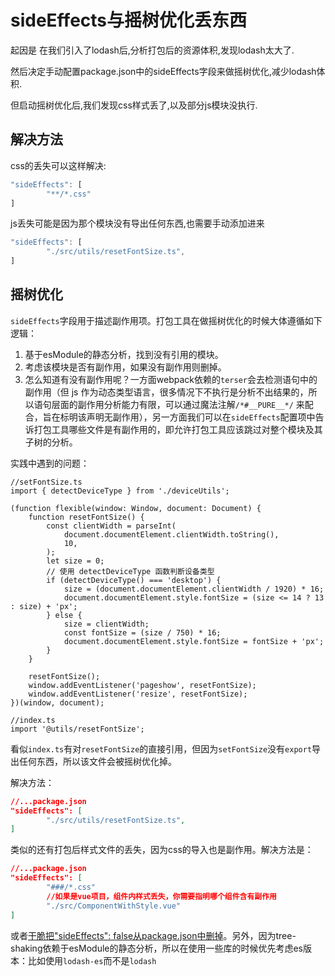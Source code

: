 # sideEffects与摇树优化丢东西

起因是 在我们引入了lodash后,分析打包后的资源体积,发现lodash太大了.

然后决定手动配置package.json中的sideEffects字段来做摇树优化,减少lodash体积.

但启动摇树优化后,我们发现css样式丢了,以及部分js模块没执行.

## 解决方法

css的丢失可以这样解决:

```js
"sideEffects": [
		"**/*.css"
]
```

js丢失可能是因为那个模块没有导出任何东西,也需要手动添加进来

```js
"sideEffects": [
		"./src/utils/resetFontSize.ts",
]
```



## 摇树优化

`sideEffects`字段用于描述副作用项。打包工具在做摇树优化的时候大体遵循如下逻辑：

1. 基于esModule的静态分析，找到没有引用的模块。
2. 考虑该模块是否有副作用，如果没有副作用则删掉。
3. 怎么知道有没有副作用呢？一方面webpack依赖的`terser`会去检测语句中的副作用（但 js 作为动态类型语言，很多情况下不执行是分析不出结果的，所以语句层面的副作用分析能力有限，可以通过魔法注解`/*#__PURE__*/` 来配合，旨在标明该声明无副作用），另一方面我们可以在`sideEffects`配置项中告诉打包工具哪些文件是有副作用的，即允许打包工具应该跳过对整个模块及其子树的分析。

实践中遇到的问题：

```tsx
//setFontSize.ts
import { detectDeviceType } from './deviceUtils';

(function flexible(window: Window, document: Document) {
	function resetFontSize() {
		const clientWidth = parseInt(
			document.documentElement.clientWidth.toString(),
			10,
		);
		let size = 0;
		// 使用 detectDeviceType 函数判断设备类型
		if (detectDeviceType() === 'desktop') {
			size = (document.documentElement.clientWidth / 1920) * 16;
			document.documentElement.style.fontSize = (size <= 14 ? 13 : size) + 'px';
		} else {
			size = clientWidth;
			const fontSize = (size / 750) * 16;
			document.documentElement.style.fontSize = fontSize + 'px';
		}
	}

	resetFontSize();
	window.addEventListener('pageshow', resetFontSize);
	window.addEventListener('resize', resetFontSize);
})(window, document);

//index.ts
import '@utils/resetFontSize';

```

看似`index.ts`有对`resetFontSize`的直接引用，但因为`setFontSize`没有`export`导出任何东西，所以该文件会被摇树优化掉。

解决方法：

```json
//...package.json
"sideEffects": [
		"./src/utils/resetFontSize.ts",
]
```

类似的还有打包后样式文件的丢失，因为css的导入也是副作用。解决方法是：

```json
//...package.json
"sideEffects": [
		"###/*.css"
		//如果是vue项目，组件内样式丢失，你需要指明哪个组件含有副作用
		"./src/ComponentWithStyle.vue"
]
```

或者[干脆把"sideEffects": false从package.json中删掉](https://vue-loader.vuejs.org/guide/#manual-setup)。另外，因为tree-shaking依赖于esModule的静态分析，所以在使用一些库的时候优先考虑es版本：比如使用`lodash-es`而不是`lodash`
